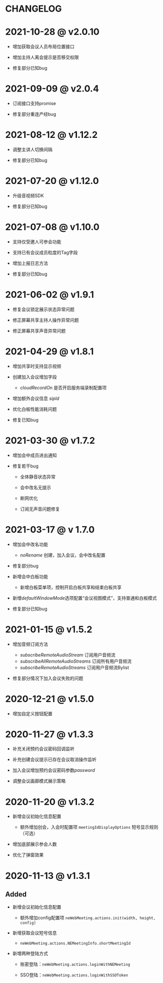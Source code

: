 # CHANGELOG
# 2021-10-28 @ v2.0.10

  * 增加获取会议人员布局位置接口

  * 增加主持人离会提示是否移交权限

  * 修复部分已知bug
# 2021-09-09 @ v2.0.4

  * 订阅接口支持promise

  * 修复部分重连产经bug
# 2021-08-12 @ v1.12.2

  * 调整主讲人切换间隔

  * 修复部分已知bug
# 2021-07-20 @ v1.12.0

  * 升级音视频SDK

  * 修复部分已知bug
# 2021-07-08 @ v1.10.0

  * 支持仅受邀人可参会功能

  * 支持已有会议成员粒度的Tag字段

  * 增加上报日志方法

  * 修复部分已知bug
# 2021-06-02 @ v1.9.1

  * 修复会议锁定展示状态异常问题

  * 修正屏幕共享主持人操作异常问题

  * 修正屏幕共享声音异常问题

# 2021-04-29 @ v1.8.1

  * 增加共享时支持显示视频

  * 创建加入会议增加字段

    * *cloudRecordOn* 是否开启服务端录制配置项

  * 增加额外会议信息 *sipId*

  * 优化白板性能消耗问题

  * 修复已知bug
# 2021-03-30 @ v1.7.2

  * 增加会中成员进出通知

  * 修复若干bug

    * 全体静音状态异常

    * 会中改名无提示

    * 断网优化

    * 订阅无声音问题修复
# 2021-03-17 @ v 1.7.0

* 增加会中改名功能

  * *noRename* 创建，加入会议，会中改名配置

* 修复部分bug

* 新增会中白板功能

  * 新增白板菜单项，控制开启白板共享和结束白板共享

* 新增*defaultWindowMode*选项配置“会议视图模式”，支持普通和白板模式

* 修复部分已知bug
# 2021-01-15 @ v1.5.2

* 增加音频订阅方法

  * *subscribeRemoteAudioStream* 订阅用户音频流
  * *subscribeAllRemoteAudioStreams* 订阅所有用户音频流
  * *subscribeRemoteAudioStreams* 订阅用户音频流Bylist

* 修复部分情况下加入会议失败的问题

# 2020-12-21 @ v1.5.0

* 增加自定义按钮配置

# 2020-11-27 @ v1.3.3

* 补充关闭预约会议密码回调监听

* 补充创建会议提示已存在会议取消操作监听

* 加入会议增加预约会议密码参数*password*

* 调整会议画廊模式展示策略

# 2020-11-20 @ v1.3.2


* 新增会议初始化信息配置

  - 额外增加创会，入会时配置项 `meetingIdDisplayOptions` 短号显示规则（可选）

* 增加底部展示参会人数

* 优化了弹窗效果

# 2020-11-13 @ v1.3.1

## Added

* 新增会议初始化信息配置
  
  - 额外增加config配置项 `neWebMeeting.actions.init(width, height, config)`

* 新增获取会议短号信息

  - `neWebMeeting.actions.NEMeetingInfo.shortMeetingId`

* 新增两种登陆方式

  - 账密登陆：`neWebMeeting.actions.loginWithNEMeeting`

  - SSO登陆：`neWebMeeting.actions.loginWithSSOToken`
